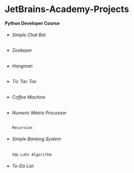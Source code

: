 # JetBrains-Academy-Projects
**Python Developer Course**

- ###### Simple Chat Bot
- ###### Zookeper
- ###### Hangman
- ###### Tic Tac Toe
- ###### Coffee Machine
- ###### Numeric Matrix Processor

  `Recursion`

- ###### Simple Banking System

  `SQL`
  `Luhn Algorithm`

- ###### To-Do List
